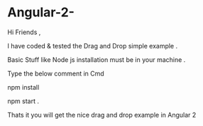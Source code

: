 # Angular-2-
 


Hi Friends ,


I have coded & tested the Drag and Drop simple example .


Basic Stuff like Node js installation must be in your machine .

Type the below comment in Cmd 


npm install 

npm start .


Thats it you will get the nice drag and drop example in Angular 2
